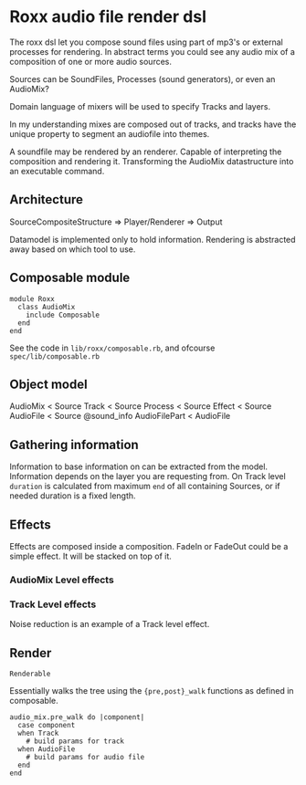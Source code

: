 # Roxx audio file render dsl

The roxx dsl let you compose sound files using part of mp3's or external
processes for rendering.  In abstract terms you could see any audio mix of
a composition of one or more audio sources.

Sources can be SoundFiles, Processes (sound generators), or even an AudioMix?

Domain language of mixers will be used to specify Tracks and layers.

In my understanding mixes are composed out of tracks, and tracks have the unique property to segment an
audiofile into themes.

A soundfile may be rendered by an renderer. Capable of interpreting the
composition and rendering it. Transforming the AudioMix datastructure into an
executable command.

## Architecture

  SourceCompositeStructure => Player/Renderer => Output

Datamodel is implemented only to hold information. Rendering is abstracted away
based on which tool to use.

## Composable module

    module Roxx
      class AudioMix
        include Composable
      end
    end

See the code in `lib/roxx/composable.rb`, and ofcourse `spec/lib/composable.rb`

## Object model

  AudioMix < Source
    Track < Source
      Process < Source
      Effect < Source
      AudioFile < Source
        @sound_info
        AudioFilePart < AudioFile

## Gathering information

Information to base information on can be extracted from the model. Information
depends on the layer you are requesting from. On Track level `duration` is
calculated from maximum `end` of all containing Sources, or if needed duration 
is a fixed length.

## Effects

Effects are composed inside a composition. FadeIn or FadeOut could be a simple
effect. It will be stacked on top of it.

### AudioMix Level effects

### Track Level effects

Noise reduction is an example of a Track level effect.

## Render

    Renderable
    
Essentially walks the tree using the `{pre,post}_walk` functions as defined in
composable.

    audio_mix.pre_walk do |component|
      case component
      when Track
        # build params for track
      when AudioFile
        # build params for audio file
      end
    end

